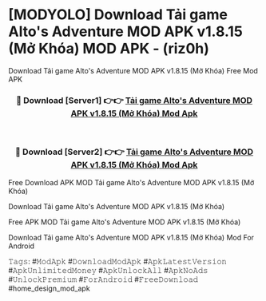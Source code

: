 # [MODYOLO] Download Tải game Alto's Adventure MOD APK v1.8.15 (Mở Khóa) MOD APK - (riz0h)
Download Tải game Alto's Adventure MOD APK v1.8.15 (Mở Khóa) Free Mod APK

<div align="center">
<h3>🔴 Download [Server1] 👉👉 <a href="https://apk-comot.site?title=Tải_game_Alto's_Adventure_MOD_APK_v1.8.15_(Mở_Khóa)">Tải game Alto's Adventure MOD APK v1.8.15 (Mở Khóa) Mod Apk</a></h3><br>

<h3>🔴 Download [Server2] 👉👉 <a href="https://apk-comot.site?title=Tải_game_Alto's_Adventure_MOD_APK_v1.8.15_(Mở_Khóa)">Tải game Alto's Adventure MOD APK v1.8.15 (Mở Khóa) Mod Apk</a></h3>
</div>


Free Download APK MOD Tải game Alto's Adventure MOD APK v1.8.15 (Mở Khóa)

Download Tải game Alto's Adventure MOD APK v1.8.15 (Mở Khóa) 

Free APK MOD Tải game Alto's Adventure MOD APK v1.8.15 (Mở Khóa) 

Download Tải game Alto's Adventure MOD APK v1.8.15 (Mở Khóa) Mod For Android

𝚃𝚊𝚐𝚜: #𝙼𝚘𝚍𝙰𝚙𝚔 #𝙳𝚘𝚠𝚗𝚕𝚘𝚊𝚍𝙼𝚘𝚍𝙰𝚙𝚔 #𝙰𝚙𝚔𝙻𝚊𝚝𝚎𝚜𝚝𝚅𝚎𝚛𝚜𝚒𝚘𝚗 #𝙰𝚙𝚔𝚄𝚗𝚕𝚒𝚖𝚒𝚝𝚎𝚍𝙼𝚘𝚗𝚎𝚢 #𝙰𝚙𝚔𝚄𝚗𝚕𝚘𝚌𝚔𝙰𝚕𝚕 #𝙰𝚙𝚔𝙽𝚘𝙰𝚍𝚜 #𝚄𝚗𝚕𝚘𝚌𝚔𝙿𝚛𝚎𝚖𝚒𝚞𝚖 #𝙵𝚘𝚛𝙰𝚗𝚍𝚛𝚘𝚒𝚍 #𝙵𝚛𝚎𝚎𝙳𝚘𝚠𝚗𝚕𝚘𝚊𝚍 #home_design_mod_apk